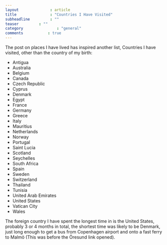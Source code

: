 ```yaml
---
layout              : article
title               : "Countries I Have Visited"
subheadline         : ""
teaser         : ""
category               : "general"
comments           : true
---
```

The post on places I have lived has inspired another list, Countries I have visited, other than the country of my birth:

*   Antigua
*   Australia
*   Belgium
*   Canada
*   Czech Republic
*   Cyprus
*   Denmark
*   Egypt
*   France
*   Germany
*   Greece
*   Italy
*   Mauritius
*   Netherlands
*   Norway
*   Portugal
*   Saint Lucia
*   Scotland
*   Seychelles
*   South Africa
*   Spain
*   Sweden
*   Switzerland
*   Thailand
*   Tunisia
*   United Arab Emirates
*   United States
*   Vatican City
*   Wales

The foreign country I have spent the longest time in is the United States, probably 3 or 4 months in total, the shortest time was likely to be Denmark, just long enough to get a bus from Copenhagen airport and onto a fast ferry to Malmö (This was before the Öresund link opened).